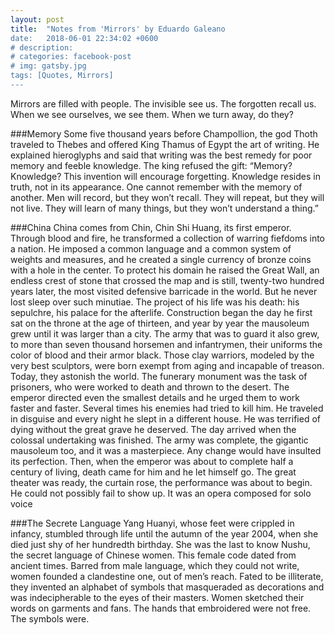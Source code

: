 ```yaml
---
layout: post
title:  "Notes from 'Mirrors' by Eduardo Galeano
date:   2018-06-01 22:34:02 +0600
# description:
# categories: facebook-post
# img: gatsby.jpg
tags: [Quotes, Mirrors]
---
```


Mirrors are filled with people.
The invisible see us.
The forgotten recall us.
When we see ourselves, we see them.
When we turn away, do they?

###Memory
Some five thousand years before Champollion, the god Thoth traveled to Thebes and offered King Thamus of Egypt the art of writing. He explained hieroglyphs and said that writing was the best remedy for poor memory and feeble knowledge.
The king refused the gift: “Memory? Knowledge? This invention will encourage forgetting. Knowledge resides in truth, not in its appearance. One cannot remember with the memory of another. Men will record, but they won’t recall. They will repeat, but they will not live. They will learn of many things, but they won’t understand a thing.”

###China
China comes from Chin, Chin Shi Huang, its first emperor.
Through blood and fire, he transformed a collection of warring fiefdoms into a nation. He imposed a common language and a common system of weights and measures, and he created a single currency of bronze coins with a hole in the center. To protect his domain he raised the Great Wall, an endless crest of stone that crossed the map and is still, twenty-two hundred years later, the most visited defensive barricade in the world.
But he never lost sleep over such minutiae. The project of his life was his death: his sepulchre, his palace for the afterlife.
Construction began the day he first sat on the throne at the age of thirteen, and year by year the mausoleum grew until it was larger than a city. The army that was to guard it also grew, to more than seven thousand horsemen and infantrymen, their uniforms the color of blood and their armor black. Those clay warriors, modeled by the very best sculptors, were born exempt from aging and incapable of treason. Today, they astonish the world.
The funerary monument was the task of prisoners, who were worked to death and thrown to the desert. The emperor directed even the smallest details and he urged them to work faster and faster. Several times his enemies had tried to kill him. He traveled in disguise and every night he slept in a different house. He was terrified of dying without the great grave he deserved.
The day arrived when the colossal undertaking was finished. The army was complete, the gigantic mausoleum too, and it was a masterpiece. Any change would have insulted its perfection.
Then, when the emperor was about to complete half a century of living, death came for him and he let himself go.
The great theater was ready, the curtain rose, the performance was about to begin. He could not possibly fail to show up. It was an opera composed for solo voice

###The Secrete Language
Yang Huanyi, whose feet were crippled in infancy, stumbled through life until the autumn of the year 2004, when she died just shy of her hundredth birthday.
She was the last to know Nushu, the secret language of Chinese women.
This female code dated from ancient times. Barred from male language, which they could not write, women founded a clandestine one, out of men’s reach. Fated to be illiterate, they invented an alphabet of symbols that masqueraded as decorations and was indecipherable to the eyes of their masters.
Women sketched their words on garments and fans. The hands that embroidered were not free. The symbols were.
